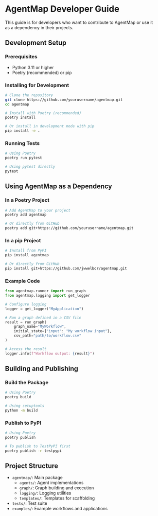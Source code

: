 # AgentMap Developer Guide

This guide is for developers who want to contribute to AgentMap or use it as a dependency in their projects.

## Development Setup

### Prerequisites

- Python 3.11 or higher
- Poetry (recommended) or pip

### Installing for Development

```bash
# Clone the repository
git clone https://github.com/yourusername/agentmap.git
cd agentmap

# Install with Poetry (recommended)
poetry install

# Or install in development mode with pip
pip install -e .
```

### Running Tests

```bash
# Using Poetry
poetry run pytest

# Using pytest directly
pytest
```

## Using AgentMap as a Dependency

### In a Poetry Project

```bash
# Add AgentMap to your project
poetry add agentmap

# Or directly from GitHub
poetry add git+https://github.com/yourusername/agentmap.git
```

### In a pip Project

```bash
# Install from PyPI
pip install agentmap

# Or directly from GitHub
pip install git+https://github.com/jwwelbor/agentmap.git
```

### Example Code

```python
from agentmap.runner import run_graph
from agentmap.logging import get_logger

# Configure logging
logger = get_logger("MyApplication")

# Run a graph defined in a CSV file
result = run_graph(
    graph_name="MyWorkflow",
    initial_state={"input": "My workflow input"},
    csv_path="path/to/workflow.csv"
)

# Access the result
logger.info(f"Workflow output: {result}")
```

## Building and Publishing

### Build the Package

```bash
# Using Poetry
poetry build

# Using setuptools
python -m build
```

### Publish to PyPI

```bash
# Using Poetry
poetry publish

# To publish to TestPyPI first
poetry publish -r testpypi
```

## Project Structure

- `agentmap/`: Main package
  - `agents/`: Agent implementations
  - `graph/`: Graph building and execution
  - `logging/`: Logging utilities
  - `templates/`: Templates for scaffolding
- `tests/`: Test suite
- `examples/`: Example workflows and applications